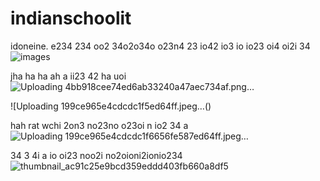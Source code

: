 # indianschoolit
idoneine.  e234 234 oo2 34o2o34o o23n4 23 io42 io3 io io23 oi4 oi2i 34
![images](https://github.com/eduffield9/indianschoolit/assets/152788646/61c339a7-1475-499a-a2e7-39e47ad77734)


jha ha ha ah a ii23 42 ha uoi ![Uploading 4bb918cee74ed6ab33240a47aec734af.png…]()

![Uploading 199ce965e4cdcdc1f5ed64ff.jpeg…()

hah rat wchi 2on3 no23no o23oi n io2 34 
a ![Uploading 199ce965e4cdcdc1f6656fe587ed64ff.jpeg…]()

34 
3 4i
a   io oi23 noo2i no2oioni2ionio234 
![thumbnail_ac91c25e9bcd359eddd403fb660a8df5](https://github.com/eduffield9/indianschoolit/assets/152788646/cb1225a7-ed19-4f6f-96b7-5ec3aaf95f69)
